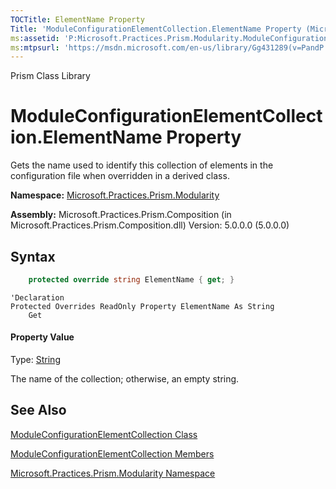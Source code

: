 ```yaml
---
TOCTitle: ElementName Property
Title: 'ModuleConfigurationElementCollection.ElementName Property (Microsoft.Practices.Prism.Modularity)'
ms:assetid: 'P:Microsoft.Practices.Prism.Modularity.ModuleConfigurationElementCollection.ElementName'
ms:mtpsurl: 'https://msdn.microsoft.com/en-us/library/Gg431289(v=PandP.50)'
---
```


Prism Class Library

ModuleConfigurationElementCollection.ElementName Property
=============================================================

Gets the name used to identify this collection of elements in the configuration file when overridden in a derived class.

**Namespace:** [Microsoft.Practices.Prism.Modularity](https://msdn.microsoft.com/en-us/library/microsoft.practices.prism.modularity(v=pandp.50))

**Assembly:** Microsoft.Practices.Prism.Composition (in Microsoft.Practices.Prism.Composition.dll) Version: 5.0.0.0 (5.0.0.0)

Syntax
------

```C#
    protected override string ElementName { get; }
```
```VB
'Declaration
Protected Overrides ReadOnly Property ElementName As String
	Get
```
#### Property Value

Type: [String](http://msdn2.microsoft.com/en-us/library/s1wwdcbf)

The name of the collection; otherwise, an empty string.

See Also
--------

<span id="seeAlsoToggle"></span>
[ModuleConfigurationElementCollection Class](https://msdn.microsoft.com/en-us/library/microsoft.practices.prism.modularity.moduleconfigurationelementcollection(v=pandp.50))

[ModuleConfigurationElementCollection Members](https://msdn.microsoft.com/en-us/library/microsoft.practices.prism.modularity.moduleconfigurationelementcollection_members(v=pandp.50))

[Microsoft.Practices.Prism.Modularity Namespace](https://msdn.microsoft.com/en-us/library/microsoft.practices.prism.modularity(v=pandp.50))
